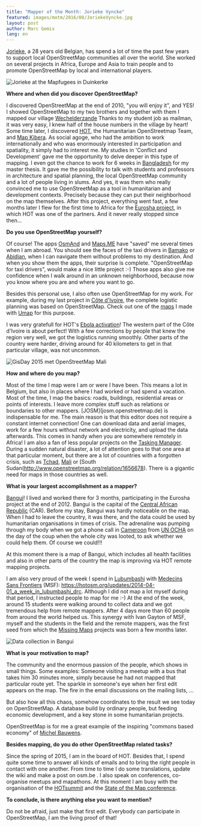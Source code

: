 ```yaml
---
title: "Mapper of the Month: Jorieke Vyncke"
featured: images/motm/2016/08/JoriekeVyncke.jpg
layout: post
author: Marc Gemis
lang: en
---
```


<p><a href="http://www.openstreetmap.org/user/Jorieke%20V" rel="nofollow">Jorieke</a>, a 28 years old Belgian, has spend a lot of time the past few years to support local OpenStreetMap communities all over the world. She worked on several projects in Africa, Europe and Asia to train people and to promote OpenStreetMap by local and international players.</p>

<p><img src="https://photos.smugmug.com/OSM/Screenshots/Mapper-in-the-Spotlight/Jorieke-Vyncke/i-6b3swBq/0/X2/Mapfugees%20in%20Duinkerke-X2.jpg" alt="Jorieke at the  Mapfugees in Duinkerke"></p>

<p><strong>Where and when did you discover OpenStreetMap?</strong></p>

<p>I discovered OpenStreetMap at the end of 2010, "you will enjoy it", and YES! I showed OpenStreetMap  to my two brothers and together with them I mapped our village <a href="http://www.openstreetmap.org/node/255613117#map=13/51.2636/4.7861" rel="nofollow">Wechelderzande</a>
Thanks to my student job as mailman, it was very easy, I knew half of the house numbers in the village by heart!
Some time later, I discovered <a href="https://hotosm.org/" rel="nofollow">HOT</a>, the Humanitarian OpenStreetmap Team, and <a href="http://mapkibera.org/" rel="nofollow">Map Kibera</a>. As social agoge, who had the ambition to work internationally and who was enormously interested in participation and spatiality, it simply had to interest me. My studies in 'Conflict and Development' gave me the opportunity to delve deeper in this type of mapping. I even got the chance to work for 6 weeks in <a href="http://www.openstreetmap.org/relation/184640" rel="nofollow">Bangladesh</a> for my master thesis. It gave me the possibility to talk with students and professors in architecture and spatial planning, the local OpenStreetMap community and a lot of people living in slums.
And yes, it was them who really convinced me to use OpenStreetMap as a tool in humanitarian and development contexts. Precisely because they can put their neighborhood on the map themselves. After this project, everything went fast, a few months later I flew for the first time to Africa for the <a href="https://hotosm.org/projects/eurosha_0" rel="nofollow">Eurosha project</a>, in which HOT was one of the partners. And it never really stopped since then...</p>

<p><strong>Do you use OpenStreetMap yourself?</strong></p>

<p>Of course! The apps  <a href="http://osmand.net/" rel="nofollow">OsmAnd</a> and <a href="http://maps.me/en/home" rel="nofollow">Maps.ME</a> have "saved" me several times when I am abroad. You should see the faces of the taxi drivers in <a href="http://www.openstreetmap.org/node/27564954" rel="nofollow">Bamako</a> or <a href="http://www.openstreetmap.org/node/1046100133#map=11/5.3207/-4.0162" rel="nofollow">Abidjan</a>, when I can navigate them without problems to my destination. And when you show them the apps, their surprise is complete. "OpenStreetMap for taxi drivers", would make a nice little project :-) Those apps also give me confidence when I walk around in an unknown neighborhood, because now you know where you are and where you want to go.</p>

<p>Besides this personal use, I also often use OpenStreetMap for my work. For example, during my last project in <a href="http://www.openstreetmap.org/relation/192779" rel="nofollow">Côte d'Ivoire</a>, the complete logistic planning was based on OpenStreetMap. Check out one of the <a href="http://umap.openstreetmap.fr/nl/map/villages-a-enqueter-region-tonkpi-bleu-village-pmh_88667#9/7.3093/-7.8333" rel="nofollow">maps</a> I made with <a href="http://umap.openstreetmap.fr/en/" rel="nofollow">Umap</a> for this purpose.</p>

<p>I was very gratefull for HOT's <a href="https://hotosm.org/projects/west_africa_ebola_epidemic" rel="nofollow">Ebola activation</a>! The western part of the Côte d'Ivoire is about perfect! With a few corrections by people that knew the region very well, we got the logistics running smoothly. Other parts of the country were harder, driving around for 40 kilometers to get in that particular village, was not uncommon.</p>

<p><img src="https://photos.smugmug.com/OSM/Screenshots/Mapper-in-the-Spotlight/Jorieke-Vyncke/i-CnbCsB7/0/XL/GisDay%202015%20met%20OpenStreetMap%20Mali-XL.jpg" alt="GisDay 2015 met OpenStreetMap Mali"></p>

<p><strong>How and where do you map?</strong></p>

<p>Most of the time I map were I am or were I have been. This means a lot in Belgium, but also in places where I had worked or had spend a vacation. Most of the time, I map the basics: roads, buildings, residential areas or points of interests. I leave more complex stuff such as relations or boundaries to other mappers.
[JOSM](josm.openstreetmap.de) is indispensable for me. The main reason is that this editor does not require a constant internet connection! One can download data and aerial images, work for a few hours without network and electricity, and upload the data afterwards. This comes in handy when you are somewhere remotely in Africa!
I am also a fan of less popular projects on the <a href="http://tasks.hotosm.org/" rel="nofollow">Tasking Manager</a>. During a sudden natural disaster, a lot of attention goes to that one area at that particular moment, but there are a lot of countries with a forgotten crisis, such as <a href="http://www.openstreetmap.org/relation/2361304" rel="nofollow">Tchad</a>, <a href="http://www.openstreetmap.org/relation/192785" rel="nofollow">Mali</a> or [South Sudan(<a href="http://www.openstreetmap.org/relation/1656678" rel="nofollow">http://www.openstreetmap.org/relation/1656678</a>). There is a gigantic need for maps in those countries as well.</p>

<p><strong>What is your largest accomplishment as a mapper?</strong></p>

<p><a href="http://www.openstreetmap.org/relation/4119221" rel="nofollow">Bangui</a>! I lived and worked there for 3 months, participating in the Eurosha project  at the end of 2012. Bangui is the capital of the <a href="http://www.openstreetmap.org/relation/192790" rel="nofollow">Central African Republic</a> (CAR). Before my stay, Bangui was hardly noticeable on the map. When I had to leave the country, it was there, and the data could be used by humanitarian organisations in times of crisis. The adrenaline was pumping through my body when we got a phone call in <a href="http://www.openstreetmap.org/relation/192830" rel="nofollow">Cameroon</a> from  <a href="http://www.unocha.org/" rel="nofollow">UN OCHA</a> on the day of the coup when the whole city was looted, 
to ask whether we could help them. Of course we could!!!</p>

<p>At this moment there is a map of Bangui, which includes all health facilities and also in other parts of the country the map is improving via HOT remote mapping projects.</p>

<p>I am also very proud of the week I spend in  <a href="http://www.openstreetmap.org/node/27564973" rel="nofollow">Lubumbashi</a>  with <a href="http://www.msf.org/" rel="nofollow">Medecins Sans Frontiers</a> (MSF): <a href="https://hotosm.org/updates/2014-04-01_a_week_in_lubumbashi_drc" rel="nofollow">https://hotosm.org/updates/2014-04-01_a_week_in_lubumbashi_drc</a>. Although I did not map a lot myself during that period, I instructed people to map for me :-) At the end of the week, around 15 students were walking around to collect data and we got tremendous help from remote mappers. After 4 days more than 60 people from around the world helped us. This synergy with Ivan Gayton of MSF, myself and the students in the field and the remote mappers, was the first seed from which the   <a href="http://www.missingmaps.org/" rel="nofollow">Missing Maps</a> projects was born a few months later.</p>

<p><img src="https://photos.smugmug.com/OSM/Screenshots/Mapper-in-the-Spotlight/Jorieke-Vyncke/i-Q7G9CLW/0/XL/Dataverzameling%20in%20Bangui-XL.jpg" alt="Data collection in Bangui"></p>

<p><strong>What is your motivation to map?</strong></p>

<p>The community and the enormous passion of the people, which shows in small things. Some examples: Someone visiting a meetup with a bus that takes him 30 minutes more, simply because he had not mapped that particular route yet. The sparkle in someone's eye when her first edit appears on the map. The fire in the email discussions on the mailing lists, ...</p>

<p>But also how all this chaos, somehow coordinates to the result we see today on OpenStreetMap. A database build by ordinary people, but feeding economic development, and a key stone in some humanitarian projects.</p>

<p>OpenStreetMap is for me a great example of the inspiring "commons based economy" of <a href="https://en.wikipedia.org/wiki/Michel_Bauwens" rel="nofollow">Michel Bauwens</a>.</p>

<p><strong>Besides mapping, do you do other OpenStreetMap related tasks?</strong></p>

<p>Since the spring of 2015, I am in the board of HOT. Besides that, I spend quite some time to answer all kinds of emails and to bring the right people in contact with one another.
From time to time I do some translations, update the wiki and make a post on osm.be . I also speak on conferences, co-organise meetups and mapathons. At this moment I am busy with the organisation of the <a href="http://summit.hotosm.org/" rel="nofollow">HOTsummit</a> and the <a href="http://2016.stateofthemap.org/" rel="nofollow">State of the Map conference</a>.</p>

<p><strong>To conclude, is there anything else you want to mention?</strong></p>

<p>Do not be afraid, just make that first edit. Everybody can participate in OpenStreetMap, I am the living proof of that!</p>
